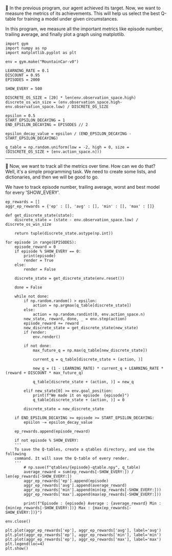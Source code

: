 💢 In the previous program, our agent achieved its target. Now, we want
to measure the metrics of its achievements. This will help us select the best
Q-table for training a model under given circumstances.

In this program, we measure all the important metrics like episode number, 
trailing average, and finally plot a graph using matplotlib.

    import gym
    import numpy as np
    import matplotlib.pyplot as plt

    env = gym.make("MountainCar-v0")

    LEARNING_RATE = 0.1
    DISCOUNT = 0.95
    EPISODES = 2000

    SHOW_EVERY = 500

    DISCRETE_OS_SIZE = [20] * len(env.observation_space.high)
    discrete_os_win_size = (env.observation_space.high-env.observation_space.low) / DISCRETE_OS_SIZE

    epsilon = 0.5
    START_EPSILON_DECAYING = 1
    END_EPSILON_DECAYING = EPISODES // 2

    epsilon_decay_value = epsilon / (END_EPSILON_DECAYING - START_EPSILON_DECAYING)

    q_table = np.random.uniform(low = -2, high = 0, size = (DISCRETE_OS_SIZE + [env.action_space.n]))

***
💢 Now, we want to track all the metrics over time. How can we do that? Well, it's a simple
programming task. We need to create some lists, and dictionaries, and then we will be good to go.

We have to track episode number, trailing average, worst and best model for every 'SHOW_EVERY'.

    ep_rewards = []
    aggr_ep_rewards = {'ep' : [], 'avg' : [], 'min' : [], 'max' : []}

    def get_discrete_state(state):
        discrete_state = (state - env.observation_space.low) / discrete_os_win_size

        return tuple(discrete_state.astype(np.int))

    for episode in range(EPISODES):
        episode_reward = 0
        if episode % SHOW_EVERY == 0:
            print(episode)
            render = True
        else:
            render = False

        discrete_state = get_discrete_state(env.reset())

        done = False

        while not done:
            if np.random.random() > epsilon:
                action = np.argmax(q_table[discrete_state])
            else:
                action = np.random.randint(0, env.action_space.n)
            new_state, reward, done, _ = env.step(action)
            episode_reward += reward
            new_discrete_state = get_discrete_state(new_state)
            if render:
                env.render()
        
            if not done:
                max_future_q = np.max(q_table[new_discrete_state])      

                current_q = q_table[discrete_state + (action, )]

                new_q = (1 - LEARNING_RATE) * current_q + LEARNING_RATE * (reward + DISCOUNT * max_future_q)

                q_table[discrete_state + (action, )] = new_q        

            elif new_state[0] >= env.goal_position:
                print(f"We made it on episode  {episode}")
                q_table[discrete_state + (action, )] = 0

            discrete_state = new_discrete_state
    
        if END_EPSILON_DECAYING >= episode >= START_EPSILON_DECAYING:
            epsilon -= epsilon_decay_value
    
        ep_rewards.append(episode_reward)

        if not episode % SHOW_EVERY:
        '''
        To save the Q-tables, create a qtables directory, and use the following
        command. It will save the Q-table of every render.
        '''
            # np.save(f"qtables/{episode}-qtable.npy", q_table)
            average_reward = sum(ep_rewards[-SHOW_EVERY:]) / len(ep_rewards[-SHOW_EVERY:])
            aggr_ep_rewards['ep'].append(episode)
            aggr_ep_rewards['avg'].append(average_reward)
            aggr_ep_rewards['min'].append(min(ep_rewards[-SHOW_EVERY:]))
            aggr_ep_rewards['max'].append(max(ep_rewards[-SHOW_EVERY:]))

            print(f"Episode : {episode} Average : {average_reward} Min : {min(ep_rewards[-SHOW_EVERY:])} Max : {max(ep_rewards[-SHOW_EVERY:])}")

    env.close()

    plt.plot(aggr_ep_rewards['ep'], aggr_ep_rewards['avg'], label='avg')
    plt.plot(aggr_ep_rewards['ep'], aggr_ep_rewards['min'], label='min')
    plt.plot(aggr_ep_rewards['ep'], aggr_ep_rewards['max'], label='max')
    plt.legend(loc=4)
    plt.show()

